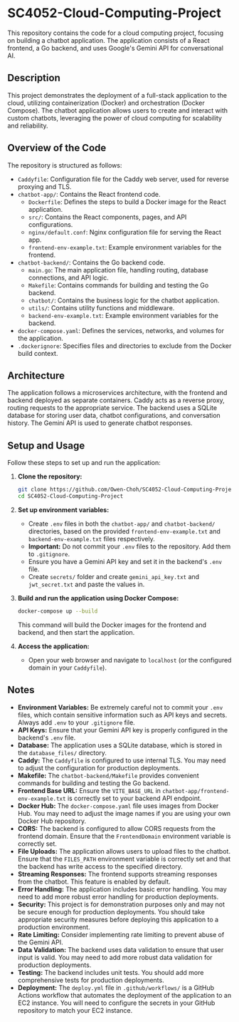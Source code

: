 # SC4052-Cloud-Computing-Project

This repository contains the code for a cloud computing project, focusing on building a chatbot application. The application consists of a React frontend, a Go backend, and uses Google's Gemini API for conversational AI.

## Description

This project demonstrates the deployment of a full-stack application to the cloud, utilizing containerization (Docker) and orchestration (Docker Compose). The chatbot application allows users to create and interact with custom chatbots, leveraging the power of cloud computing for scalability and reliability.

## Overview of the Code

The repository is structured as follows:

*   `Caddyfile`: Configuration file for the Caddy web server, used for reverse proxying and TLS.
*   `chatbot-app/`: Contains the React frontend code.
    *   `Dockerfile`: Defines the steps to build a Docker image for the React application.
    *   `src/`: Contains the React components, pages, and API configurations.
    *   `nginx/default.conf`: Nginx configuration file for serving the React app.
    *   `frontend-env-example.txt`: Example environment variables for the frontend.
*   `chatbot-backend/`: Contains the Go backend code.
    *   `main.go`: The main application file, handling routing, database connections, and API logic.
    *   `Makefile`: Contains commands for building and testing the Go backend.
    *   `chatbot/`: Contains the business logic for the chatbot application.
    *   `utils/`: Contains utility functions and middleware.
    *   `backend-env-example.txt`: Example environment variables for the backend.
*   `docker-compose.yaml`: Defines the services, networks, and volumes for the application.
*   `.dockerignore`: Specifies files and directories to exclude from the Docker build context.

## Architecture

The application follows a microservices architecture, with the frontend and backend deployed as separate containers. Caddy acts as a reverse proxy, routing requests to the appropriate service. The backend uses a SQLite database for storing user data, chatbot configurations, and conversation history. The Gemini API is used to generate chatbot responses.

## Setup and Usage

Follow these steps to set up and run the application:

1.  **Clone the repository:**

    ```bash
    git clone https://github.com/Owen-Choh/SC4052-Cloud-Computing-Project.git
    cd SC4052-Cloud-Computing-Project
    ```

2.  **Set up environment variables:**

    *   Create `.env` files in both the `chatbot-app/` and `chatbot-backend/` directories, based on the provided `frontend-env-example.txt` and `backend-env-example.txt` files respectively.
    *   **Important:** Do not commit your `.env` files to the repository. Add them to `.gitignore`.
    *   Ensure you have a Gemini API key and set it in the backend's `.env` file.
    *   Create `secrets/` folder and create `gemini_api_key.txt` and `jwt_secret.txt` and paste the values in.

3.  **Build and run the application using Docker Compose:**

    ```bash
    docker-compose up --build
    ```

    This command will build the Docker images for the frontend and backend, and then start the application.

4.  **Access the application:**

    *   Open your web browser and navigate to `localhost` (or the configured domain in your `Caddyfile`).

## Notes

*   **Environment Variables:** Be extremely careful not to commit your `.env` files, which contain sensitive information such as API keys and secrets. Always add `.env` to your `.gitignore` file.
*   **API Keys:** Ensure that your Gemini API key is properly configured in the backend's `.env` file.
*   **Database:** The application uses a SQLite database, which is stored in the `database_files/` directory.
*   **Caddy:** The `Caddyfile` is configured to use internal TLS. You may need to adjust the configuration for production deployments.
*   **Makefile:** The `chatbot-backend/Makefile` provides convenient commands for building and testing the Go backend.
*   **Frontend Base URL:** Ensure the `VITE_BASE_URL` in `chatbot-app/frontend-env-example.txt` is correctly set to your backend API endpoint.
*   **Docker Hub:** The `docker-compose.yaml` file uses images from Docker Hub. You may need to adjust the image names if you are using your own Docker Hub repository.
*   **CORS:** The backend is configured to allow CORS requests from the frontend domain. Ensure that the `FrontendDomain` environment variable is correctly set.
*   **File Uploads:** The application allows users to upload files to the chatbot. Ensure that the `FILES_PATH` environment variable is correctly set and that the backend has write access to the specified directory.
*   **Streaming Responses:** The frontend supports streaming responses from the chatbot. This feature is enabled by default.
*   **Error Handling:** The application includes basic error handling. You may need to add more robust error handling for production deployments.
*   **Security:** This project is for demonstration purposes only and may not be secure enough for production deployments. You should take appropriate security measures before deploying this application to a production environment.
*   **Rate Limiting:** Consider implementing rate limiting to prevent abuse of the Gemini API.
*   **Data Validation:** The backend uses data validation to ensure that user input is valid. You may need to add more robust data validation for production deployments.
*   **Testing:** The backend includes unit tests. You should add more comprehensive tests for production deployments.
*   **Deployment:** The `deploy.yml` file in `.github/workflows/` is a GitHub Actions workflow that automates the deployment of the application to an EC2 instance. You will need to configure the secrets in your GitHub repository to match your EC2 instance.
